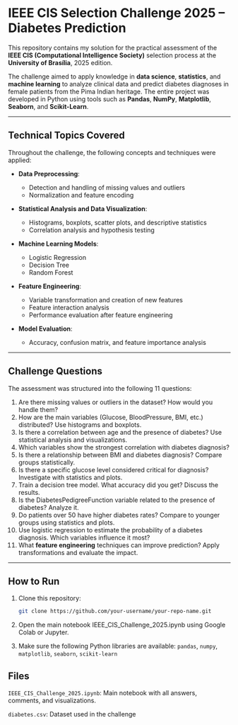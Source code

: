 # IEEE CIS Selection Challenge 2025 – Diabetes Prediction

This repository contains my solution for the practical assessment of the **IEEE CIS (Computational Intelligence Society)** selection process at the **University of Brasília**, 2025 edition.

The challenge aimed to apply knowledge in **data science**, **statistics**, and **machine learning** to analyze clinical data and predict diabetes diagnoses in female patients from the Pima Indian heritage. The entire project was developed in Python using tools such as **Pandas**, **NumPy**, **Matplotlib**, **Seaborn**, and **Scikit-Learn**.

---

## Technical Topics Covered

Throughout the challenge, the following concepts and techniques were applied:

- **Data Preprocessing**:
  - Detection and handling of missing values and outliers
  - Normalization and feature encoding

- **Statistical Analysis and Data Visualization**:
  - Histograms, boxplots, scatter plots, and descriptive statistics
  - Correlation analysis and hypothesis testing

- **Machine Learning Models**:
  - Logistic Regression
  - Decision Tree
  - Random Forest

- **Feature Engineering**:
  - Variable transformation and creation of new features
  - Feature interaction analysis
  - Performance evaluation after feature engineering

- **Model Evaluation**:
  - Accuracy, confusion matrix, and feature importance analysis

---

## Challenge Questions

The assessment was structured into the following 11 questions:

1. Are there missing values or outliers in the dataset? How would you handle them?
2. How are the main variables (Glucose, BloodPressure, BMI, etc.) distributed? Use histograms and boxplots.
3. Is there a correlation between age and the presence of diabetes? Use statistical analysis and visualizations.
4. Which variables show the strongest correlation with diabetes diagnosis?
5. Is there a relationship between BMI and diabetes diagnosis? Compare groups statistically.
6. Is there a specific glucose level considered critical for diagnosis? Investigate with statistics and plots.
7. Train a decision tree model. What accuracy did you get? Discuss the results.
8. Is the DiabetesPedigreeFunction variable related to the presence of diabetes? Analyze it.
9. Do patients over 50 have higher diabetes rates? Compare to younger groups using statistics and plots.
10. Use logistic regression to estimate the probability of a diabetes diagnosis. Which variables influence it most?
11. What **feature engineering** techniques can improve prediction? Apply transformations and evaluate the impact.

---

## How to Run

1. Clone this repository:
   ```bash
   git clone https://github.com/your-username/your-repo-name.git

2. Open the main notebook IEEE_CIS_Challenge_2025.ipynb using Google Colab or Jupyter.

3. Make sure the following Python libraries are available: `pandas`, `numpy`, `matplotlib`, `seaborn`, `scikit-learn`

## Files

`IEEE_CIS_Challenge_2025.ipynb`: Main notebook with all answers, comments, and visualizations.

`diabetes.csv`: Dataset used in the challenge
